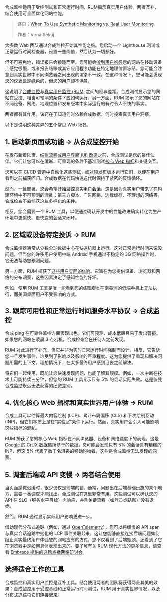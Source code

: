 
<!--
title: 合成监控 vs. 真实用户监控：何时才是你的最佳选择？
cover: https://cdn.thenewstack.io/media/2025/10/b1bd89a1-monitoring.jpg
summary: 合成监控适用于受控测试和正常运行时间，RUM揭示真实用户体验。两者互补，结合使用可全面优化网站性能。
-->

合成监控适用于受控测试和正常运行时间，RUM揭示真实用户体验。两者互补，结合使用可全面优化网站性能。

> 译自：[When To Use Synthetic Monitoring vs. Real User Monitoring](https://thenewstack.io/when-to-use-synthetic-monitoring-vs-real-user-monitoring/)
> 
> 作者：Virna Sekuj

大多数 Web 团队通过合成监控开始其性能之旅。您启动一个 Lighthouse 测试或正常运行时间检查器，设置一些阈值，然后认为一切都好。

但不可避免地，错误报告会接踵而至。您可能会[听到用户抱怨](https://thenewstack.io/why-your-mobile-app-needs-client-side-network-monitoring/)您的网站在移动设备上感觉很慢，或者报告结账或其它应用程序功能在特定地理位置冻结。您可能会注意到真实世界中不同浏览器之间出现的渲染不一致。在这种情况下，您可能会发现您的仪表盘是绿色的，但您的用户却不满意。

这说明了[合成监控](https://thenewstack.io/synthetic-monitoring-can-prevent-a-customers-angry-tweet/)与[真实用户监控 (RUM)](https://thenewstack.io/how-to-fix-performance-issues-error-monitoring-cant-see/) 之间的经典差距。合成测试显示您的网站在受控、相当可预测的条件下应如何运行。另一方面，RUM 揭示了您的网站在不同设备、网络、地理位置和发布版本中实际运行的有时令人不快的事实。

两者都有其作用。诀窍在于知道何时依赖合成数据，何时投资真实用户洞察。

以下是说明这种差异的五个常见 Web 场景。

## 1. 启动新页面或功能 → 从合成监控开始

在发布新着陆页、[结账流程或用户界面 (UI) 改造](https://thenewstack.io/5-user-flows-to-trace-in-your-mobile-app/)之前，合成测试是您的最佳伙伴。它们让您可以在清晰、可重现的条件下基准测试[核心 Web 指标](https://embrace.io/blog/understanding-core-web-vitals-with-embrace-web-rum/?utm_source=the-new-stack&utm_medium=paid&utm_campaign=synthetic-vs-rum)和关键交互。

您可以在 CI/CD 管道中自动化这些测试，或对预发布版本运行它们，以便在用户看到之前捕获回归。合成数据在代码快速迭代时保持了紧密的反馈循环。

然而，一旦部署，您会希望开始监控[真实用户会话](https://embrace.io/blog/embrace-web-rum-user-timeline/?utm_source=the-new-stack&utm_medium=paid&utm_campaign=synthetic-vs-rum)。这是因为真实用户带来了在构建环境中不可预测的混乱：第三方脚本、广告网络、边缘缓存、不理想的网络等。合成检查不会捕获这些多样化的条件。

相反，您会需要一个 RUM 工具，以便通过确认开发中的性能改进确实转化为生产环境中更愉快、更快速的会话来闭环。

## 2. 区域或设备特定投诉 → RUM

合成监控器通常从少数全球数据中心在快速机器上运行。这对正常运行时间来说没问题，但当您的许多用户使用中端 Android 手机通过不稳定的 3G 网络操作时，它无法帮助您预测问题。

另一方面，RUM 捕获了[这些用户实际的体验](https://embrace.io/blog/introducing-embrace-web-rum/?utm_source=the-new-stack&utm_medium=paid&utm_campaign=synthetic-vs-rum)。它旨在为您提供设备、浏览器和网络的分布洞察，这些因素决定了感知性能的好坏。

例如，使用 RUM 工具是唯一能看到您的结账脚本在南美洲的低端手机上无法执行，而美国桌面用户不受影响的方式。

## 3. 跟踪可用性和正常运行时间服务水平协议 → 合成监控

合成 ping 在可靠性监控方面表现出色。它们可预测、成本低廉且易于发出警报。如果您的网站在凌晨 3 点宕机，合成检查会在任何人之前发现。

RUM 对此进行了补充，但它并非为实时正常运行时间强制而设计。相反，它告诉您一旦发生事件，谁受到了影响以及影响的严重程度。这为您提供了重现和解决问题所需的上下文，理想情况下，在太多最终用户感到沮丧之前解决。

将它们一起使用，既能让您快速发现问题，也能了解其规模。例如，一次中断在技术上可能持续三分钟，但您的 RUM 工具显示只有 5% 的会话实际失败。这是仅凭合成监控永远无法获得的细微差别。

## 4. 优化核心 Web 指标和真实世界用户体验 → RUM

合成工具可以估算最大内容绘制 (LCP)、累计布局偏移 (CLS) 和下次绘制互动 (INP)，但它们本质上是在“实验室”条件下运行。然而，真实用户会引入可能影响这些指标的混乱。

RUM 捕获了您的核心 Web 指标在不同浏览器、设备和网络速度下的表现，这是 [Google 的 CrUX 数据集](https://developer.chrome.com/docs/crux)所基于的数据。您可能会发现只有 5% 的会话具有糟糕的 INP，但这 5% 代表了数千名沮丧的移动购物者。这些是合成监控无法发现的洞察。

## 5. 调查后端或 API 变慢 → 两者结合使用

当页面感觉迟缓时，很少仅仅是前端的错。通常，问题出在后端基础设施的某个地方，需要一番调查才能找出。合成测试在这里非常有用。这些测试可以确认您的 API 在 SLO（服务水平目标）内响应，并且关键流程（如登录或结账）没有退步。

然而，RUM 通过显示实际用户影响更进一步。

借助现代分布式追踪（例如，通过 [OpenTelemetry](https://thenewstack.io/what-is-opentelemetry-the-ultimate-guide/)），您可以将缓慢的 API span 与真实会话追踪中劣化的 LCP 事件关联起来。这让您能够直接连接后端问题如何阻止真实最终用户体验您的网站应有的方式。您不仅看到了后端瓶颈，还看到了它在浏览器中是如何具体表现出来的。要了解有关 RUM 现代方法的更多信息，请查看 [Embrace 提供的这场点播网络研讨会](https://get.embrace.io/getting-started-with-web-rum?utm_source=the-new-stack&utm_medium=paid&utm_campaign=synthetic-vs-rum)。

## 选择适合工作的工具

合成监控和真实用户监控是互补工具。结合使用两者的团队将获得两全其美的效果：合成监控用于受控基线和正常运行时间测试，RUM 用于真实世界情况，以及分布式追踪将它们连接起来。
